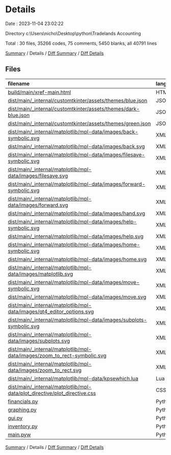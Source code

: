 # Details

Date : 2023-11-04 23:02:22

Directory c:\\Users\\nicho\\Desktop\\python\\Tradelands Accounting

Total : 30 files,  35266 codes, 75 comments, 5450 blanks, all 40791 lines

[Summary](results.md) / Details / [Diff Summary](diff.md) / [Diff Details](diff-details.md)

## Files
| filename | language | code | comment | blank | total |
| :--- | :--- | ---: | ---: | ---: | ---: |
| [build/main/xref-main.html](/build/main/xref-main.html) | HTML | 30,034 | 0 | 5,286 | 35,320 |
| [dist/main/_internal/customtkinter/assets/themes/blue.json](/dist/main/_internal/customtkinter/assets/themes/blue.json) | JSON | 155 | 0 | 1 | 156 |
| [dist/main/_internal/customtkinter/assets/themes/dark-blue.json](/dist/main/_internal/customtkinter/assets/themes/dark-blue.json) | JSON | 155 | 0 | 1 | 156 |
| [dist/main/_internal/customtkinter/assets/themes/green.json](/dist/main/_internal/customtkinter/assets/themes/green.json) | JSON | 155 | 0 | 1 | 156 |
| [dist/main/_internal/matplotlib/mpl-data/images/back-symbolic.svg](/dist/main/_internal/matplotlib/mpl-data/images/back-symbolic.svg) | XML | 45 | 1 | 1 | 47 |
| [dist/main/_internal/matplotlib/mpl-data/images/back.svg](/dist/main/_internal/matplotlib/mpl-data/images/back.svg) | XML | 45 | 1 | 1 | 47 |
| [dist/main/_internal/matplotlib/mpl-data/images/filesave-symbolic.svg](/dist/main/_internal/matplotlib/mpl-data/images/filesave-symbolic.svg) | XML | 67 | 1 | 1 | 69 |
| [dist/main/_internal/matplotlib/mpl-data/images/filesave.svg](/dist/main/_internal/matplotlib/mpl-data/images/filesave.svg) | XML | 67 | 1 | 1 | 69 |
| [dist/main/_internal/matplotlib/mpl-data/images/forward-symbolic.svg](/dist/main/_internal/matplotlib/mpl-data/images/forward-symbolic.svg) | XML | 45 | 1 | 1 | 47 |
| [dist/main/_internal/matplotlib/mpl-data/images/forward.svg](/dist/main/_internal/matplotlib/mpl-data/images/forward.svg) | XML | 45 | 1 | 1 | 47 |
| [dist/main/_internal/matplotlib/mpl-data/images/hand.svg](/dist/main/_internal/matplotlib/mpl-data/images/hand.svg) | XML | 129 | 1 | 0 | 130 |
| [dist/main/_internal/matplotlib/mpl-data/images/help-symbolic.svg](/dist/main/_internal/matplotlib/mpl-data/images/help-symbolic.svg) | XML | 51 | 1 | 1 | 53 |
| [dist/main/_internal/matplotlib/mpl-data/images/help.svg](/dist/main/_internal/matplotlib/mpl-data/images/help.svg) | XML | 51 | 1 | 1 | 53 |
| [dist/main/_internal/matplotlib/mpl-data/images/home-symbolic.svg](/dist/main/_internal/matplotlib/mpl-data/images/home-symbolic.svg) | XML | 58 | 1 | 1 | 60 |
| [dist/main/_internal/matplotlib/mpl-data/images/home.svg](/dist/main/_internal/matplotlib/mpl-data/images/home.svg) | XML | 58 | 1 | 1 | 60 |
| [dist/main/_internal/matplotlib/mpl-data/images/matplotlib.svg](/dist/main/_internal/matplotlib/mpl-data/images/matplotlib.svg) | XML | 3,170 | 1 | 1 | 3,172 |
| [dist/main/_internal/matplotlib/mpl-data/images/move-symbolic.svg](/dist/main/_internal/matplotlib/mpl-data/images/move-symbolic.svg) | XML | 72 | 1 | 1 | 74 |
| [dist/main/_internal/matplotlib/mpl-data/images/move.svg](/dist/main/_internal/matplotlib/mpl-data/images/move.svg) | XML | 72 | 1 | 1 | 74 |
| [dist/main/_internal/matplotlib/mpl-data/images/qt4_editor_options.svg](/dist/main/_internal/matplotlib/mpl-data/images/qt4_editor_options.svg) | XML | 47 | 1 | 1 | 49 |
| [dist/main/_internal/matplotlib/mpl-data/images/subplots-symbolic.svg](/dist/main/_internal/matplotlib/mpl-data/images/subplots-symbolic.svg) | XML | 80 | 1 | 1 | 82 |
| [dist/main/_internal/matplotlib/mpl-data/images/subplots.svg](/dist/main/_internal/matplotlib/mpl-data/images/subplots.svg) | XML | 80 | 1 | 1 | 82 |
| [dist/main/_internal/matplotlib/mpl-data/images/zoom_to_rect-symbolic.svg](/dist/main/_internal/matplotlib/mpl-data/images/zoom_to_rect-symbolic.svg) | XML | 39 | 1 | 1 | 41 |
| [dist/main/_internal/matplotlib/mpl-data/images/zoom_to_rect.svg](/dist/main/_internal/matplotlib/mpl-data/images/zoom_to_rect.svg) | XML | 39 | 1 | 1 | 41 |
| [dist/main/_internal/matplotlib/mpl-data/kpsewhich.lua](/dist/main/_internal/matplotlib/mpl-data/kpsewhich.lua) | Lua | 2 | 1 | 1 | 4 |
| [dist/main/_internal/matplotlib/mpl-data/plot_directive/plot_directive.css](/dist/main/_internal/matplotlib/mpl-data/plot_directive/plot_directive.css) | CSS | 4 | 11 | 2 | 17 |
| [financials.py](/financials.py) | Python | 92 | 5 | 20 | 117 |
| [graphing.py](/graphing.py) | Python | 16 | 0 | 5 | 21 |
| [gui.py](/gui.py) | Python | 290 | 26 | 83 | 399 |
| [inventory.py](/inventory.py) | Python | 67 | 12 | 15 | 94 |
| [main.pyw](/main.pyw) | Python | 36 | 1 | 17 | 54 |

[Summary](results.md) / Details / [Diff Summary](diff.md) / [Diff Details](diff-details.md)